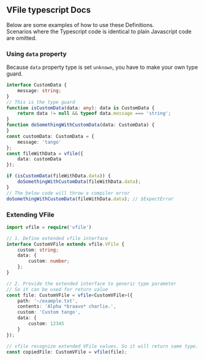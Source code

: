 ## VFile typescript Docs

Below are some examples of how to use these Definitions.<br>
Scenarios where the Typescript code is identical to plain Javascript code are omitted.

### Using `data` property

Because `data` property type is set `unknown`, you have to make your own type guard.

```ts
interface CustomData {
    message: string;
}
// This is the type guard
function isCustomData(data: any): data is CustomData {
    return data != null && typeof data.message === 'string';
}
function doSomethingWithCustomData(data: CustomData) {
}
const customData: CustomData = {
    message: 'tango'
};
const fileWithData = vfile({
    data: customData
});

if (isCustomData(fileWithData.data)) {
    doSomethingWithCustomData(fileWithData.data);
}
// The below code will throw a compiler error
doSomethingWithCustomData(fileWithData.data); // $ExpectError
```

### Extending VFile

```ts
import vfile = require('vfile')

// 1. Define extended vfile interface
interface CustomVFile extends vfile.VFile {
    custom: string;
    data: {
        custom: number;
    };
}

// 2. Provide the extended interface to generic type parameter
// So it can be used for return value
const file: CustomVFile = vfile<CustomVFile>({
    path: '~/example.txt',
    contents: 'Alpha *braavo* charlie.',
    custom: 'Custom tango',
    data: {
        custom: 12345
    }
});

// vfile recognize extended VFile values. So it will return same type.
const copiedFile: CustomVFile = vfile(file);
```
